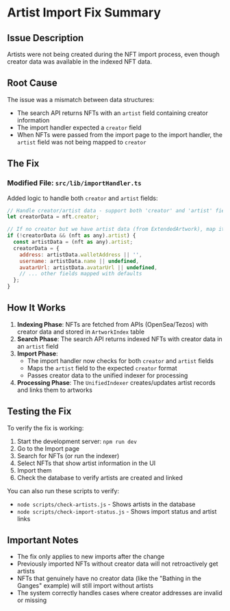 # Artist Import Fix Summary

## Issue Description

Artists were not being created during the NFT import process, even though creator data was available in the indexed NFT data.

## Root Cause

The issue was a mismatch between data structures:

- The search API returns NFTs with an `artist` field containing creator information
- The import handler expected a `creator` field
- When NFTs were passed from the import page to the import handler, the `artist` field was not being mapped to `creator`

## The Fix

### Modified File: `src/lib/importHandler.ts`

Added logic to handle both `creator` and `artist` fields:

```javascript
// Handle creator/artist data - support both 'creator' and 'artist' fields
let creatorData = nft.creator;

// If no creator but we have artist data (from ExtendedArtwork), map it to creator format
if (!creatorData && (nft as any).artist) {
  const artistData = (nft as any).artist;
  creatorData = {
    address: artistData.walletAddress || '',
    username: artistData.name || undefined,
    avatarUrl: artistData.avatarUrl || undefined,
    // ... other fields mapped with defaults
  };
}
```

## How It Works

1. **Indexing Phase**: NFTs are fetched from APIs (OpenSea/Tezos) with creator data and stored in `ArtworkIndex` table
2. **Search Phase**: The search API returns indexed NFTs with creator data in an `artist` field
3. **Import Phase**:
   - The import handler now checks for both `creator` and `artist` fields
   - Maps the `artist` field to the expected `creator` format
   - Passes creator data to the unified indexer for processing
4. **Processing Phase**: The `UnifiedIndexer` creates/updates artist records and links them to artworks

## Testing the Fix

To verify the fix is working:

1. Start the development server: `npm run dev`
2. Go to the Import page
3. Search for NFTs (or run the indexer)
4. Select NFTs that show artist information in the UI
5. Import them
6. Check the database to verify artists are created and linked

You can also run these scripts to verify:

- `node scripts/check-artists.js` - Shows artists in the database
- `node scripts/check-import-status.js` - Shows import status and artist links

## Important Notes

- The fix only applies to new imports after the change
- Previously imported NFTs without creator data will not retroactively get artists
- NFTs that genuinely have no creator data (like the "Bathing in the Ganges" example) will still import without artists
- The system correctly handles cases where creator addresses are invalid or missing
